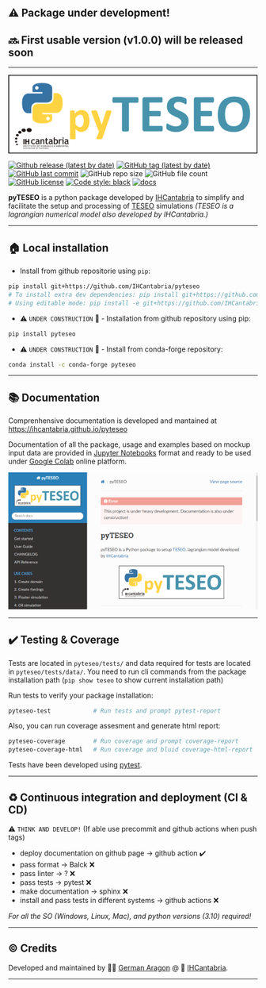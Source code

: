 ## :warning: Package under development!
## :soon: First usable version (v1.0.0) will be released soon
---

<p align="center">
<img align="center" width="600" src="docs/_static/pyTESEO_logo.png">
</p>


[![Github release (latest by date)](https://img.shields.io/github/v/release/ihcantabria/pyteseo?label=latest%20release)](https://github.com/IHCantabria/pyteseo/releases)
[![GitHub tag (latest by date)](https://img.shields.io/github/v/tag/IHCantabria/pyteseo?label=latest%20tag)](https://github.com/IHCantabria/pyteseo/tags)
[![GitHub last commit](https://img.shields.io/github/last-commit/ihcantabria/pyteseo)](https://github.com/IHCantabria/pyteseo/commits/main)
![GitHub repo size](https://img.shields.io/github/repo-size/IHCantabria/pyteseo)
![GitHub file count](https://img.shields.io/github/directory-file-count/IHCantabria/pyteseo)
[![GitHub license](https://img.shields.io/github/license/IHCantabria/pyteseo)](https://github.com/IHCantabria/pyteseo/blob/main/LICENSE.md)
[![Code style: black](https://img.shields.io/badge/code%20style-black-000000.svg)](https://github.com/psf/black)
[![docs](https://img.shields.io/github/deployments/ihcantabria/pyteseo/deploy-docs?label=deploy-docs)](https://ihcantabria.github.io/pyteseo)


**pyTESEO** is a python package developed by [IHCantabria](https://ihcantabria.com/en/) to simplify and facilitate the setup and processing of [TESEO](https://ihcantabria.com/en/specialized-software/teseo/) simulations *(TESEO is a lagrangian numerical model also developed by IHCantabria.)*


---

## :house: Local installation

* Install from github repositorie using `pip`:
```bash
pip install git+https://github.com/IHCantabria/pyteseo
# To install extra dev dependencies: pip install git+https://github.com/IHCantabria/pyteseo[dev]
# Using editable mode: pip install -e git+https://github.com/IHCantabria/pyteseo[dev]

```

* :warning: `UNDER CONSTRUCTION` :construction: - Installation from github repository using pip:
```bash
pip install pyteseo
```
* :warning: `UNDER CONSTRUCTION` :construction: - Install from conda-forge repository:
```bash
conda install -c conda-forge pyteseo 
```

---

## :books: Documentation

Comprenhensive documentation is developed and mantained at https://ihcantabria.github.io/pyteseo

Documentation of all the package, usage and examples based on mockup input data are provided in [Jupyter Notebooks](https://jupyter.org/) format and ready to be used under [Google Colab](https://colab.research.google.com/) online platform.


![pyteseo_doc](docs/_static/doc_snapshoot.png)

---

## :heavy_check_mark: Testing & Coverage
Tests are located in `pyteseo/tests/` and data required for tests are located in `pyteseo/tests/data/`. You need to run cli commands from the package installation path (`pip show teseo` to show current installation path)

Run tests to verify your package installation:
```bash
pyteseo-test            # Run tests and prompt pytest-report
```
Also, you can run coverage assesment and generate html report:
```bash
pyteseo-coverage        # Run coverage and prompt coverage-report
pyteseo-coverage-html   # Run coverage and bluid coverage-html-report
```
Tests have been developed using [pytest](https://docs.pytest.org/).

---

## :recycle: Continuous integration and deployment (CI & CD)

:warning: `THINK AND DEVELOP!` (If able use precommit and github actions when push tags)
* deploy documentation on github page -> github action :heavy_check_mark:
* pass format -> Balck :x:
* pass linter -> ? :x:
* pass tests -> pytest :x:
* make documentation -> sphinx :x:
* install and pass tests in different systems -> github actions :x:

*For all the SO (Windows, Linux, Mac), and python versions (3.10) required!*

---

## :copyright: Credits
Developed and maintained by :man_technologist: [German Aragon](https://github.com/aragong) @ :office: [IHCantabria](https://github.com/IHCantabria).

---